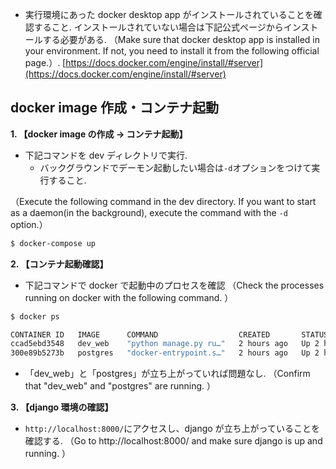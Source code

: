 - 実行環境にあった docker desktop app がインストールされていることを確認すること. インストールされていない場合は下記公式ページからインストールする必要がある.
  （Make sure that docker desktop app is installed in your environment. If not, you need to install it from the following official page.）. 
[https://docs.docker.com/engine/install/#server](https://docs.docker.com/engine/install/#server)

## docker image 作成・コンテナ起動

**1. 【docker image の作成 → コンテナ起動】**

- 下記コマンドを dev ディレクトリで実行.
  - バックグラウンドでデーモン起動したい場合は`-d`オプションをつけて実行すること.

（Execute the following command in the dev directory. If you want to start as a daemon(in the background), execute the command with the `-d` option.）

```bash
$ docker-compose up
```

**2. 【コンテナ起動確認】**

- 下記コマンドで docker で起動中のプロセスを確認
  （Check the processes running on docker with the following command. ）

```bash
$ docker ps

CONTAINER ID   IMAGE      COMMAND                  CREATED       STATUS       PORTS                    NAMES
ccad5ebd3548   dev_web    "python manage.py ru…"   2 hours ago   Up 2 hours   0.0.0.0:8000->8000/tcp   dev_web_1
300e89b5273b   postgres   "docker-entrypoint.s…"   2 hours ago   Up 2 hours   5432/tcp                 dev_db_1
```

- 「dev_web」と「postgres」が立ち上がっていれば問題なし.
  （Confirm that "dev_web" and "postgres" are running. ）

**3. 【django 環境の確認】**

- `http://localhost:8000/`にアクセスし、django が立ち上がっていることを確認する.
  （Go to http://localhost:8000/ and make sure django is up and running. ）
